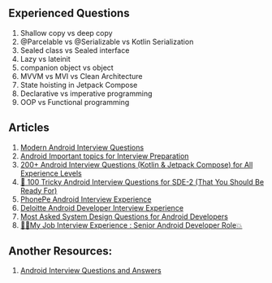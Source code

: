 ## Experienced Questions

1. Shallow copy vs deep copy
2. @Parcelable vs @Serializable vs Kotlin Serialization
3. Sealed class vs Sealed interface
4. Lazy vs lateinit
5. companion object vs object
6. MVVM vs MVI vs Clean Architecture
7. State hoisting in Jetpack Compose
8. Declarative vs imperative programming
9. OOP vs Functional programming

## Articles

1. [Modern Android Interview Questions](https://medium.com/proandroiddev/modern-android-interview-questions-f2b9889102ee)
2. [Android Important topics for Interview Preparation](https://medium.com/@himv1998/android-important-topics-for-interview-preparation-a26d142a1b21)
3. [200+ Android Interview Questions (Kotlin & Jetpack Compose) for All Experience Levels](https://medium.com/@ashfaque-khokhar/200-android-interview-questions-kotlin-jetpack-compose-for-all-experience-levels-aea50d93b2b7)
4. [🧠 100 Tricky Android Interview Questions for SDE-2 (That You Should Be Ready For)](https://medium.com/@iam_azhar/100-tricky-android-interview-questions-for-sde-2-that-you-should-be-ready-for-464aa76f4df0)
5. [PhonePe Android Interview Experience](https://medium.com/@avula.koti.realpage/phonepe-android-interview-experience-15944d2f72aa)
6. [Deloitte Android Developer Interview Experience](https://blog.stackademic.com/deloitte-android-developer-interview-experience-f0821ce11dab)
7. [Most Asked System Design Questions for Android Developers](https://medium.com/@YodgorbekKomilo/most-asked-system-design-questions-for-android-developers-dac6be53d311)
8. [🌊🔝My Job Interview Experience : Senior Android Developer Role💥](https://freedium.cfd/https://medium.com/@niranjanky14/my-job-interview-experience-senior-android-developer-role-a1026a2daeb4)

## Another Resources:

1. [Android Interview Questions and Answers](https://github.com/amitshekhariitbhu/android-interview-questions)